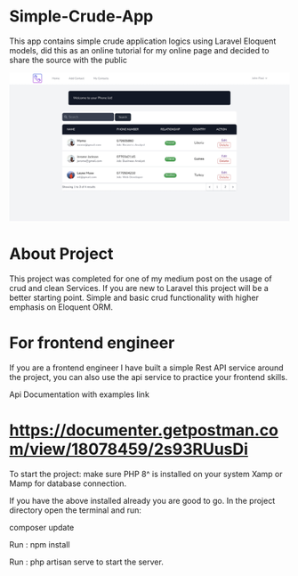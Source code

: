# Simple-Crude-App
This app contains simple crude application logics using Laravel Eloquent models, 
did this as an online tutorial for my online page and decided to share the source with the public

![App Screenshot](https://raw.githubusercontent.com/OMOJUNIOR/Simple-Crud-App/master/screenshot/Image%202.10.2022%20at%2011.30.JPG)

# About Project
This project was completed for one of my medium post on the usage of crud and clean Services.
If you are new to Laravel this project will be a better starting point.
Simple and basic crud functionality with higher emphasis on Eloquent ORM.

# For frontend engineer
If you are a frontend engineer I have built a simple Rest API service around the
project, you can also use the api service to practice your frontend skills.

Api Documentation with examples link

# https://documenter.getpostman.com/view/18078459/2s93RUusDi

To start the project:
make sure PHP 8^ is installed on your system
Xamp or Mamp for database connection.

If you have the above installed already you are good to go.
In the project directory open the terminal and run:

 composer update

 Run : npm install 

 Run : php artisan serve to start the server.
